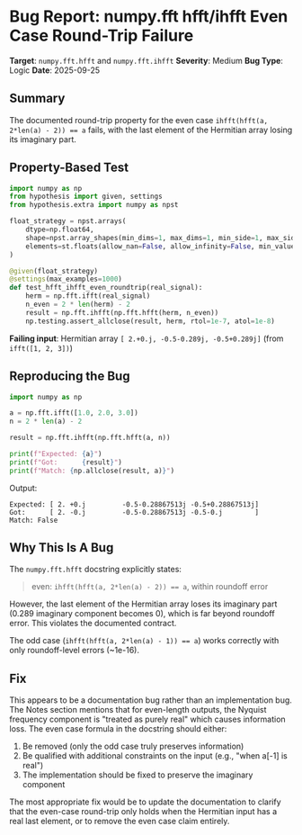 # Bug Report: numpy.fft hfft/ihfft Even Case Round-Trip Failure

**Target**: `numpy.fft.hfft` and `numpy.fft.ihfft`
**Severity**: Medium
**Bug Type**: Logic
**Date**: 2025-09-25

## Summary

The documented round-trip property for the even case `ihfft(hfft(a, 2*len(a) - 2)) == a` fails, with the last element of the Hermitian array losing its imaginary part.

## Property-Based Test

```python
import numpy as np
from hypothesis import given, settings
from hypothesis.extra import numpy as npst

float_strategy = npst.arrays(
    dtype=np.float64,
    shape=npst.array_shapes(min_dims=1, max_dims=1, min_side=1, max_side=100),
    elements=st.floats(allow_nan=False, allow_infinity=False, min_value=-1e100, max_value=1e100)
)

@given(float_strategy)
@settings(max_examples=1000)
def test_hfft_ihfft_even_roundtrip(real_signal):
    herm = np.fft.ifft(real_signal)
    n_even = 2 * len(herm) - 2
    result = np.fft.ihfft(np.fft.hfft(herm, n_even))
    np.testing.assert_allclose(result, herm, rtol=1e-7, atol=1e-8)
```

**Failing input**: Hermitian array `[ 2.+0.j, -0.5-0.289j, -0.5+0.289j]` (from `ifft([1, 2, 3])`)

## Reproducing the Bug

```python
import numpy as np

a = np.fft.ifft([1.0, 2.0, 3.0])
n = 2 * len(a) - 2

result = np.fft.ihfft(np.fft.hfft(a, n))

print(f"Expected: {a}")
print(f"Got:      {result}")
print(f"Match: {np.allclose(result, a)}")
```

Output:
```
Expected: [ 2. +0.j         -0.5-0.28867513j -0.5+0.28867513j]
Got:      [ 2. -0.j         -0.5-0.28867513j -0.5-0.j        ]
Match: False
```

## Why This Is A Bug

The `numpy.fft.hfft` docstring explicitly states:

> even: `ihfft(hfft(a, 2*len(a) - 2)) == a`, within roundoff error

However, the last element of the Hermitian array loses its imaginary part (0.289 imaginary component becomes 0), which is far beyond roundoff error. This violates the documented contract.

The odd case (`ihfft(hfft(a, 2*len(a) - 1)) == a`) works correctly with only roundoff-level errors (~1e-16).

## Fix

This appears to be a documentation bug rather than an implementation bug. The Notes section mentions that for even-length outputs, the Nyquist frequency component is "treated as purely real" which causes information loss. The even case formula in the docstring should either:

1. Be removed (only the odd case truly preserves information)
2. Be qualified with additional constraints on the input (e.g., "when a[-1] is real")
3. The implementation should be fixed to preserve the imaginary component

The most appropriate fix would be to update the documentation to clarify that the even-case round-trip only holds when the Hermitian input has a real last element, or to remove the even case claim entirely.